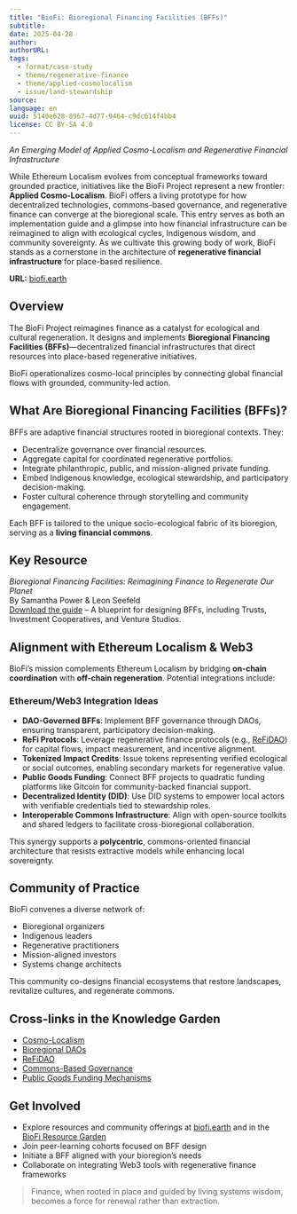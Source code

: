 ```yaml
---
title: "BioFi: Bioregional Financing Facilities (BFFs)"
subtitle: 
date: 2025-04-28
author: 
authorURL: 
tags:
  - format/case-study
  - theme/regenerative-finance
  - theme/applied-cosmolocalism
  - issue/land-stewardship
source: 
language: en
uuid: 5140e628-8967-4d77-9464-c9dc614f4bb4
license: CC BY-SA 4.0
---
```

*An Emerging Model of Applied Cosmo-Localism and Regenerative Financial Infrastructure*

While Ethereum Localism evolves from conceptual frameworks toward grounded practice, initiatives like the BioFi Project represent a new frontier: **Applied Cosmo-Localism**. BioFi offers a living prototype for how decentralized technologies, commons-based governance, and regenerative finance can converge at the bioregional scale. This entry serves as both an implementation guide and a glimpse into how financial infrastructure can be reimagined to align with ecological cycles, Indigenous wisdom, and community sovereignty. As we cultivate this growing body of work, BioFi stands as a cornerstone in the architecture of **regenerative financial infrastructure** for place-based resilience.

**URL:** [biofi.earth](https://www.biofi.earth)  
## Overview
The BioFi Project reimagines finance as a catalyst for ecological and cultural regeneration. It designs and implements **Bioregional Financing Facilities (BFFs)**—decentralized financial infrastructures that direct resources into place-based regenerative initiatives.

BioFi operationalizes cosmo-local principles by connecting global financial flows with grounded, community-led action.

## What Are Bioregional Financing Facilities (BFFs)?

BFFs are adaptive financial structures rooted in bioregional contexts. They:

- Decentralize governance over financial resources.
- Aggregate capital for coordinated regenerative portfolios.
- Integrate philanthropic, public, and mission-aligned private funding.
- Embed Indigenous knowledge, ecological stewardship, and participatory decision-making.
- Foster cultural coherence through storytelling and community engagement.

Each BFF is tailored to the unique socio-ecological fabric of its bioregion, serving as a **living financial commons**.

## Key Resource  
*Bioregional Financing Facilities: Reimagining Finance to Regenerate Our Planet*  
By Samantha Power & Leon Seefeld  
[Download the guide](https://www.biofi.earth/resource-garden) – A blueprint for designing BFFs, including Trusts, Investment Cooperatives, and Venture Studios.

## Alignment with Ethereum Localism & Web3

BioFi’s mission complements Ethereum Localism by bridging **on-chain coordination** with **off-chain regeneration**. Potential integrations include:

### Ethereum/Web3 Integration Ideas

- **DAO-Governed BFFs**: Implement BFF governance through DAOs, ensuring transparent, participatory decision-making.
- **ReFi Protocols**: Leverage regenerative finance protocols (e.g., [ReFiDAO](https://refidao.com)) for capital flows, impact measurement, and incentive alignment.
- **Tokenized Impact Credits**: Issue tokens representing verified ecological or social outcomes, enabling secondary markets for regenerative value.
- **Public Goods Funding**: Connect BFF projects to quadratic funding platforms like Gitcoin for community-backed financial support.
- **Decentralized Identity (DID)**: Use DID systems to empower local actors with verifiable credentials tied to stewardship roles.
- **Interoperable Commons Infrastructure**: Align with open-source toolkits and shared ledgers to facilitate cross-bioregional collaboration.

This synergy supports a **polycentric**, commons-oriented financial architecture that resists extractive models while enhancing local sovereignty.

## Community of Practice

BioFi convenes a diverse network of:

- Bioregional organizers
- Indigenous leaders
- Regenerative practitioners
- Mission-aligned investors
- Systems change architects

This community co-designs financial ecosystems that restore landscapes, revitalize cultures, and regenerate commons.

## Cross-links in the Knowledge Garden

- [Cosmo-Localism](../cosmo-localism.md)
- [Bioregional DAOs](../bioregional-daos.md)
- [ReFiDAO](../refidao.md)
- [Commons-Based Governance](../commons-governance.md)
- [Public Goods Funding Mechanisms](../public-goods-funding.md)

## Get Involved

- Explore resources and community offerings at [biofi.earth](https://www.biofi.earth) and in the [BioFi Resource Garden](https://www.biofi.earth/resource-garden)
- Join peer-learning cohorts focused on BFF design
- Initiate a BFF aligned with your bioregion’s needs
- Collaborate on integrating Web3 tools with regenerative finance frameworks

> Finance, when rooted in place and guided by living systems wisdom, becomes a force for renewal rather than extraction.
